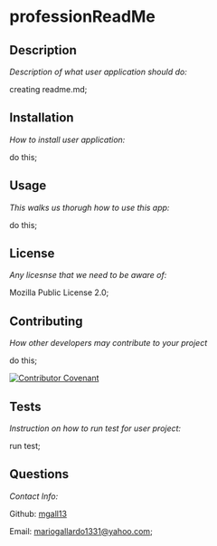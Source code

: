 # professionReadMe

## Description

 _Description of what user application should do:_

 creating readme.md;

## Installation 

 _How to install user application:_

 do this;

## Usage 

 _This walks us thorugh how to use this app:_

 do this;

## License

 _Any licesnse that we need to be aware of:_

 Mozilla Public License 2.0;

## Contributing

 _How other developers may contribute to your project_

 do this;

 [![Contributor Covenant](https://img.shields.io/badge/Contributor%20Covenant-2.1-4baaaa.svg)](code_of_conduct.md)

## Tests

 _Instruction on how to run test for user project:_

 run test;

## Questions

 _Contact Info:_

 Github: [mgall13](https://github.com/mgall13)

 Email: [mariogallardo1331@yahoo.com](mailto:mariogallardo1331@yahoo.com);

